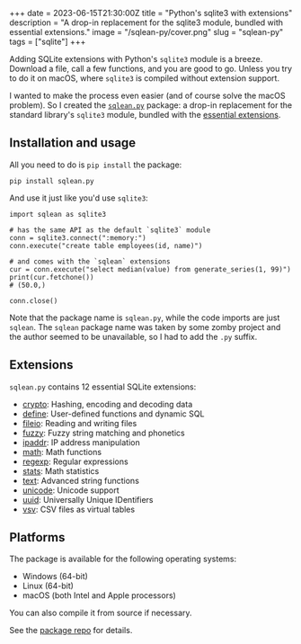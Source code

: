 +++
date = 2023-06-15T21:30:00Z
title = "Python's sqlite3 with extensions"
description = "A drop-in replacement for the sqlite3 module, bundled with essential extensions."
image = "/sqlean-py/cover.png"
slug = "sqlean-py"
tags = ["sqlite"]
+++

Adding SQLite extensions with Python's `sqlite3` module is a breeze. Download a file, call a few functions, and you are good to go. Unless you try to do it on macOS, where `sqlite3` is compiled without extension support.

I wanted to make the process even easier (and of course solve the macOS problem). So I created the [`sqlean.py`](https://github.com/nalgeon/sqlean.py) package: a drop-in replacement for the standard library's `sqlite3` module, bundled with the [essential extensions](/sqlean/).

## Installation and usage

All you need to do is `pip install` the package:

```
pip install sqlean.py
```

And use it just like you'd use `sqlite3`:

```
import sqlean as sqlite3

# has the same API as the default `sqlite3` module
conn = sqlite3.connect(":memory:")
conn.execute("create table employees(id, name)")

# and comes with the `sqlean` extensions
cur = conn.execute("select median(value) from generate_series(1, 99)")
print(cur.fetchone())
# (50.0,)

conn.close()
```

Note that the package name is `sqlean.py`, while the code imports are just `sqlean`. The `sqlean` package name was taken by some zomby project and the author seemed to be unavailable, so I had to add the `.py` suffix.

## Extensions

`sqlean.py` contains 12 essential SQLite extensions:

-   [crypto](/sqlean-encode/): Hashing, encoding and decoding data
-   [define](/sqlean-define/): User-defined functions and dynamic SQL
-   [fileio](/sqlean-fileio/): Reading and writing files
-   [fuzzy](https://github.com/nalgeon/sqlean/blob/main/docs/fuzzy.md): Fuzzy string matching and phonetics
-   [ipaddr](https://github.com/nalgeon/sqlean/blob/main/docs/ipaddr.md): IP address manipulation
-   [math](https://github.com/nalgeon/sqlean/blob/main/docs/math.md): Math functions
-   [regexp](/sqlean-regexp/): Regular expressions
-   [stats](https://github.com/nalgeon/sqlean/blob/main/docs/stats.md): Math statistics
-   [text](/sqlean-text/): Advanced string functions
-   [unicode](https://github.com/nalgeon/sqlean/blob/main/docs/unicode.md): Unicode support
-   [uuid](https://github.com/nalgeon/sqlean/blob/main/docs/uuid.md): Universally Unique IDentifiers
-   [vsv](https://github.com/nalgeon/sqlean/blob/main/docs/vsv.md): CSV files as virtual tables

## Platforms

The package is available for the following operating systems:

-   Windows (64-bit)
-   Linux (64-bit)
-   macOS (both Intel and Apple processors)

You can also compile it from source if necessary.

See the [package repo](https://github.com/nalgeon/sqlean.py) for details.
